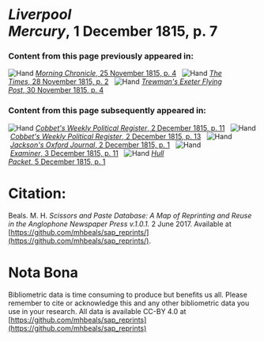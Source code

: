 # *Liverpool Mercury*, 1 December 1815, p. 7  
  
### Content from this page previously appeared in:  
![Hand](http://scissorsandpaste.net/wp-content/uploads/2017/06/smallhandpointer.png) [*Morning Chronicle*, 25 November 1815, p. 4](https://mhbeals.github.io/sap_html/Morning-Chronicle/Morning-Chronicle-25-November-1815-p-4)  
![Hand](http://scissorsandpaste.net/wp-content/uploads/2017/06/smallhandpointer.png) [*The Times*, 28 November 1815, p. 2](https://mhbeals.github.io/sap_html/The-Times/The-Times-28-November-1815-p-2)  
![Hand](http://scissorsandpaste.net/wp-content/uploads/2017/06/smallhandpointer.png) [*Trewman's Exeter Flying Post*, 30 November 1815, p. 4](https://mhbeals.github.io/sap_html/Trewman's-Exeter-Flying-Post/Trewman's-Exeter-Flying-Post-30-November-1815-p-4)  
  
### Content from this page subsequently appeared in:  
![Hand](http://scissorsandpaste.net/wp-content/uploads/2017/06/smallhandpointer.png) [*Cobbet's Weekly Political Register*, 2 December 1815, p. 11](https://mhbeals.github.io/sap_html/Cobbet's-Weekly-Political-Register/Cobbet's-Weekly-Political-Register-2-December-1815-p-11)  
![Hand](http://scissorsandpaste.net/wp-content/uploads/2017/06/smallhandpointer.png) [*Cobbet's Weekly Political Register*, 2 December 1815, p. 13](https://mhbeals.github.io/sap_html/Cobbet's-Weekly-Political-Register/Cobbet's-Weekly-Political-Register-2-December-1815-p-13)  
![Hand](http://scissorsandpaste.net/wp-content/uploads/2017/06/smallhandpointer.png) [*Jackson's Oxford Journal*, 2 December 1815, p. 1](https://mhbeals.github.io/sap_html/Jackson's-Oxford-Journal/Jackson's-Oxford-Journal-2-December-1815-p-1)  
![Hand](http://scissorsandpaste.net/wp-content/uploads/2017/06/smallhandpointer.png) [*Examiner*, 3 December 1815, p. 11](https://mhbeals.github.io/sap_html/Examiner/Examiner-3-December-1815-p-11)  
![Hand](http://scissorsandpaste.net/wp-content/uploads/2017/06/smallhandpointer.png) [*Hull Packet*, 5 December 1815, p. 1](https://mhbeals.github.io/sap_html/Hull-Packet/Hull-Packet-5-December-1815-p-1)  


# Citation: 

Beals. M. H. *Scissors and Paste Database: A Map of Reprinting and Reuse in the Anglophone Newspaper Press v.1.0.1.* 2 June 2017. Available at [https://github.com/mhbeals/sap_reprints/](https://github.com/mhbeals/sap_reprints/). 

# Nota Bona

Bibliometric data is time consuming to produce but benefits us all. Please remember to cite or acknowledge this and any other bibliometric data you use in your research. All data is available CC-BY 4.0 at [https://github.com/mhbeals/sap_reprints](https://github.com/mhbeals/sap_reprints)